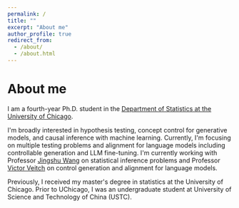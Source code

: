 ```yaml
---
permalink: /
title: ""
excerpt: "About me"
author_profile: true
redirect_from: 
  - /about/
  - /about.html
---
```


About me
====
I am a fourth-year Ph.D. student in the [Department of Statistics at the University of Chicago](https://stat.uchicago.edu/).

I'm broadly interested in hypothesis testing, concept control for generative models, and causal inference with machine learning. Currently, I'm focusing on multiple testing problems and alignment for language models including controllable generation and LLM fine-tuning. I'm currently working with Professor [Jingshu Wang](https://jingshuw.org/) on statistical inference problems and Professor [Victor Veitch](http://victorveitch.com/) on control generation and alignment for language models.
 
Previously, I received my master's degree in statistics at the University of Chicago. Prior to UChicago, I was an undergraduate student at University of Science and Technology of China (USTC).


